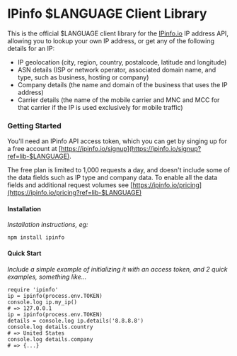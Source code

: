 # IPinfo $LANGUAGE Client Library

This is the official $LANGUAGE client library for the [IPinfo.io](https://ipinfo.io) IP address API, allowing you to lookup your own IP address, or get any of the following details for an IP:
 - IP geolocation (city, region, country, postalcode, latitude and longitude)
 - ASN details (ISP or network operator, associated domain name, and type, such as business, hosting or company)
 - Company details (the name and domain of the business that uses the IP address)
 - Carrier details (the name of the mobile carrier and MNC and MCC for that carrier if the IP is used exclusively for mobile traffic)



### Getting Started

You'll need an IPinfo API access token, which you can get by singing up for a free account at [https://ipinfo.io/signup](https://ipinfo.io/signup?ref=lib-$LANGUAGE). 

The free plan is limited to 1,000 requests a day, and doesn't include some of the data fields such as IP type and company data. To enable all the data fields and additional request volumes see [https://ipinfo.io/pricing](https://ipinfo.io/pricing?ref=lib-$LANGUAGE)

#### Installation

*Installation instructions, eg:*

```npm install ipinfo```

#### Quick Start

*Include a simple example of initializing it with an access token, and 2 quick examples, something like...*

```
require 'ipinfo'
ip = ipinfo(process.env.TOKEN)
console.log ip.my_ip()
# => 127.0.0.1
ip = ipinfo(process.env.TOKEN)
details = console.log ip.details('8.8.8.8')
console.log details.country
# => United States
console.log details.company
# => {...}
```
